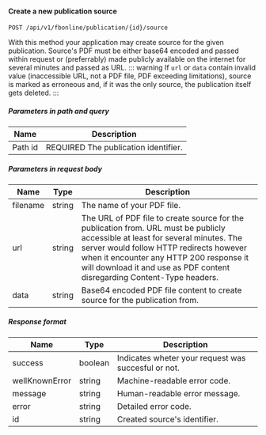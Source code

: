 #### Create a new publication source
`POST /api/v1/fbonline/publication/{id}/source`

With this method your application may create source for the given publication. Source's PDF must be 
either base64 encoded and passed within request or (preferrably) made publicly available on the internet for
several minutes and passed as URL.
::: warning 
If `url` or `data` contain invalid value (inaccessible URL, not a PDF file, PDF exceeding limitations), source
is marked as erroneous and, if it was the only source, the publication itself gets deleted.
:::
##### Parameters in path and query
|Name|Description|
|-|-|
|<Badge>Path</Badge> id|<Badge>REQUIRED</Badge> The publication identifier.|
##### Parameters in request body
|Name|Type|Description|
|-|-|-|
|filename|string|The name of your PDF file.|
|url|string|The URL of PDF file to create source for the publication from. URL must be publicly  accessible at least for several minutes. The server would follow HTTP redirects however when it encounter any HTTP 200 response it will download it and use as PDF content disregarding Content-Type headers.|
|data|string|Base64 encoded PDF file content to create source for the publication from.|
##### Response format
|Name|Type|Description|
|-|-|-|
|success|boolean|Indicates wheter your request was succesful or not.|
|wellKnownError|string|Machine-readable error code.|
|message|string|Human-readable error message.|
|error|string|Detailed error code.|
|id|string|Created source's identifier.|

